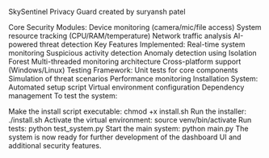 
SkySentinel Privacy Guard created by suryansh patel

Core Security Modules:
Device monitoring (camera/mic/file access)
System resource tracking (CPU/RAM/temperature)
Network traffic analysis
AI-powered threat detection
Key Features Implemented:
Real-time system monitoring
Suspicious activity detection
Anomaly detection using Isolation Forest
Multi-threaded monitoring architecture
Cross-platform support (Windows/Linux)
Testing Framework:
Unit tests for core components
Simulation of threat scenarios
Performance monitoring
Installation System:
Automated setup script
Virtual environment configuration
Dependency management
To test the system:

Make the install script executable: chmod +x install.sh
Run the installer: ./install.sh
Activate the virtual environment: source venv/bin/activate
Run tests: python test_system.py
Start the main system: python main.py
The system is now ready for further development of the dashboard UI and additional security features.
